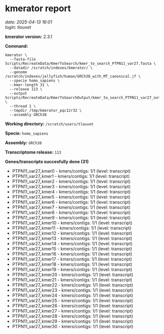 # kmerator report
*date: 2025-04-13 16:01*  
*login: tlouvet*

**kmerator version:** 2.3.1

**Command:**

```
kmerator \
  --fasta-file Scripts/RecreateData/KmerToSearch/kmer_to_search_PTPN11_var27.fasta \
  --datadir /scratch/indexes/kmerator/ \
  --genome /scratch/indexes/jellyfish/human/GRCh38_with_MT_canonical.jf \
  --specie homo_sapiens \
  --kmer-length 31 \
  --release 113 \
  --output Scripts/RecreateData/KmerToSearchOutput/kmer_to_search_PTPN11_var27_output \
  --thread 1 \
  --tmpdir /tmp/kmerator_pqc12r32 \
  --assembly GRCh38
```

**Working directory:** `/scratch/users/tlouvet`

**Specie:** `homo_sapiens`

**Assembly:** `GRCh38`

**Transcriptome release:** `113`

**Genes/transcripts succesfully done (31)**

- PTPN11_var27_kmer0 - kmers/contigs: 1/1 (level: transcript)
- PTPN11_var27_kmer1 - kmers/contigs: 1/1 (level: transcript)
- PTPN11_var27_kmer2 - kmers/contigs: 1/1 (level: transcript)
- PTPN11_var27_kmer3 - kmers/contigs: 1/1 (level: transcript)
- PTPN11_var27_kmer4 - kmers/contigs: 1/1 (level: transcript)
- PTPN11_var27_kmer5 - kmers/contigs: 1/1 (level: transcript)
- PTPN11_var27_kmer6 - kmers/contigs: 1/1 (level: transcript)
- PTPN11_var27_kmer7 - kmers/contigs: 1/1 (level: transcript)
- PTPN11_var27_kmer8 - kmers/contigs: 1/1 (level: transcript)
- PTPN11_var27_kmer9 - kmers/contigs: 1/1 (level: transcript)
- PTPN11_var27_kmer10 - kmers/contigs: 1/1 (level: transcript)
- PTPN11_var27_kmer11 - kmers/contigs: 1/1 (level: transcript)
- PTPN11_var27_kmer12 - kmers/contigs: 1/1 (level: transcript)
- PTPN11_var27_kmer13 - kmers/contigs: 1/1 (level: transcript)
- PTPN11_var27_kmer14 - kmers/contigs: 1/1 (level: transcript)
- PTPN11_var27_kmer15 - kmers/contigs: 1/1 (level: transcript)
- PTPN11_var27_kmer16 - kmers/contigs: 1/1 (level: transcript)
- PTPN11_var27_kmer17 - kmers/contigs: 1/1 (level: transcript)
- PTPN11_var27_kmer18 - kmers/contigs: 1/1 (level: transcript)
- PTPN11_var27_kmer19 - kmers/contigs: 1/1 (level: transcript)
- PTPN11_var27_kmer20 - kmers/contigs: 1/1 (level: transcript)
- PTPN11_var27_kmer21 - kmers/contigs: 1/1 (level: transcript)
- PTPN11_var27_kmer22 - kmers/contigs: 1/1 (level: transcript)
- PTPN11_var27_kmer23 - kmers/contigs: 1/1 (level: transcript)
- PTPN11_var27_kmer24 - kmers/contigs: 1/1 (level: transcript)
- PTPN11_var27_kmer25 - kmers/contigs: 1/1 (level: transcript)
- PTPN11_var27_kmer26 - kmers/contigs: 1/1 (level: transcript)
- PTPN11_var27_kmer27 - kmers/contigs: 1/1 (level: transcript)
- PTPN11_var27_kmer28 - kmers/contigs: 1/1 (level: transcript)
- PTPN11_var27_kmer29 - kmers/contigs: 1/1 (level: transcript)
- PTPN11_var27_kmer30 - kmers/contigs: 1/1 (level: transcript)
